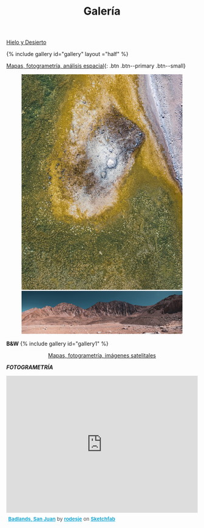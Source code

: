 ﻿---
layout: collection
title: Galerí­a
permalink: /galeria/
gallery:
  - url: /assets/images/laguna santa rosa.jpg
    image_path: /assets/images/laguna santa rosa.jpg
    alt: "placeholder image 2"
    title: "Laguna Santa Rosa"
  - url: /assets/images/penitentes.jpg
    image_path: /assets/images/penitentes.jpg
    alt: "placeholder image 3"
    title: "Penitentes"
  - url: /assets/images/wind.jpg
    image_path: /assets/images/wind.jpg
    alt: "placeholder image 4"
    title: "Erosión eólica"
  - url: /assets/images/tres cruces norte y central.jpg
    image_path: /assets/images/tres cruces norte y central.jpg
    alt: "placeholder image 5"
    title: "Tres Cruces Norte y Central"
gallery1:
  - url: /assets/images/nubes.jpg
    image_path: /assets/images/nubes.jpg
    alt: "placeholder image 1"
    title: "Nube"
---
<p>
</p>
<a href="/galeria/hieloydesierto" class="btn btn--primary">Hielo y Desierto</a>
<p>
</p>

{% include gallery id="gallery" layout ="half" %}

[Mapas, fotogrametría, análisis espacial](/galeria/gis){: .btn .btn--primary .btn--small}

<figure class="half"><a href="/assets/images/DJI_0541.jpg"><img src="/assets/images/DJI_0541.jpg"></a>
    <a href="/assets/images/Pano-3.jpg"><img src="/assets/images/Pano-3.jpg"></a>
    </figure>


**B&W**
{% include gallery id="gallery1" %}

<center>
<a href="#link" class="btn btn--primary">Mapas, fotogrametría, imágenes satelitales</a>
</center>


***FOTOGRAMETRÍA***

<div class="sketchfab-embed-wrapper"><iframe width="100%" height="360" src="https://sketchfab.com/models/5fc8fe7e148949f58b7113963cbbdb2c/embed" frameborder="0" allowvr allowfullscreen mozallowfullscreen="true" webkitallowfullscreen="true" onmousewheel=""></iframe>
<p style="font-size: 13px; font-weight: normal; margin: 5px; color: #4A4A4A;">
    <a href="https://sketchfab.com/3d-models/model-5fc8fe7e148949f58b7113963cbbdb2c?utm_medium=embed&utm_campaign=share-popup" target="_blank" style="font-weight: bold; color: #1CAAD9;">Badlands, San Juan</a>
    by <a href="https://sketchfab.com/rodesje?utm_medium=embed&utm_source=website&utm_campain=share-popup" target="_blank" style="font-weight: bold; color: #1CAAD9;">rodesje</a>
    on <a href="https://sketchfab.com?utm_medium=embed&utm_source=website&utm_campain=share-popup" target="_blank" style="font-weight: bold; color: #1CAAD9;">Sketchfab</a>
</p>
</div>


